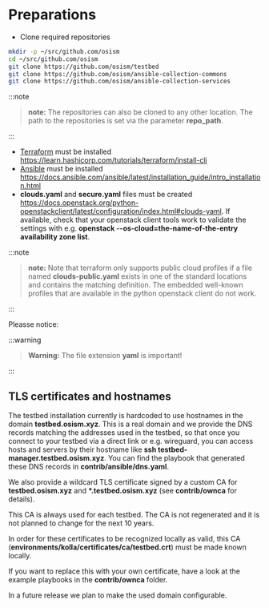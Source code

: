 # Preparations

* Clone required repositories

```sh
mkdir -p ~/src/github.com/osism
cd ~/src/github.com/osism
git clone https://github.com/osism/testbed
git clone https://github.com/osism/ansible-collection-commons
git clone https://github.com/osism/ansible-collection-services
```

:::note

>**note:**
>The repositories can also be cloned to any other location.
>The path to the repositories is set via the parameter **repo_path**.

:::

* [Terraform](https://www.terraform.io) must be installed <https://learn.hashicorp.com/tutorials/terraform/install-cli>
* [Ansible](https://www.ansible.com) must be installed <https://docs.ansible.com/ansible/latest/installation_guide/intro_installation.html>
* **clouds.yaml** and **secure.yaml** files must be created
  <https://docs.openstack.org/python-openstackclient/latest/configuration/index.html#clouds-yaml>.
  If available, check that your openstack client tools work to validate the settings with e.g.
  **openstack --os-cloud=the-name-of-the-entry availability zone list**.

:::note

>**note:**
>Note that terraform only supports public cloud profiles if a file named **clouds-public.yaml** exists in one of the standard
>locations and contains the matching definition. The embedded well-known profiles that are available in the python openstack
>client do not work.
<!---TODO: Publish a clouds-public.yaml file for Betacloud (or all public clouds) and link it here.-->

:::

Pleasse notice:

:::warning

>**Warning:** The file extension **yaml** is important!

:::

## TLS certificates and hostnames

The testbed installation currently is hardcoded to use hostnames in the domain **testbed.osism.xyz**.  This is a real domain
and we provide the DNS records matching the addresses used in the testbed, so that once you connect to your testbed via a direct
link or e.g. wireguard, you can access hosts and servers by their hostname like **ssh testbed-manager.testbed.osism.xyz**.
You can find the playbook that generated these DNS records in **contrib/ansible/dns.yaml**.

We also provide a wildcard TLS certificate signed by a custom CA for **testbed.osism.xyz** and **\*.testbed.osism.xyz**
(see **contrib/ownca** for details).

This CA is always used for each testbed. The CA is not regenerated and it is not planned to change for the next 10 years.

In order for these certificates to be recognized locally as valid, this CA (**environments/kolla/certificates/ca/testbed.crt**)
must be made known locally.

If you want to replace this with your own certificate, have a look at the example playbooks in the **contrib/ownca** folder.

In a future release we plan to make the used domain configurable.
